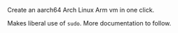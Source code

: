 Create an aarch64 Arch Linux Arm vm in one click.

Makes liberal use of `sudo`. More documentation to follow.
